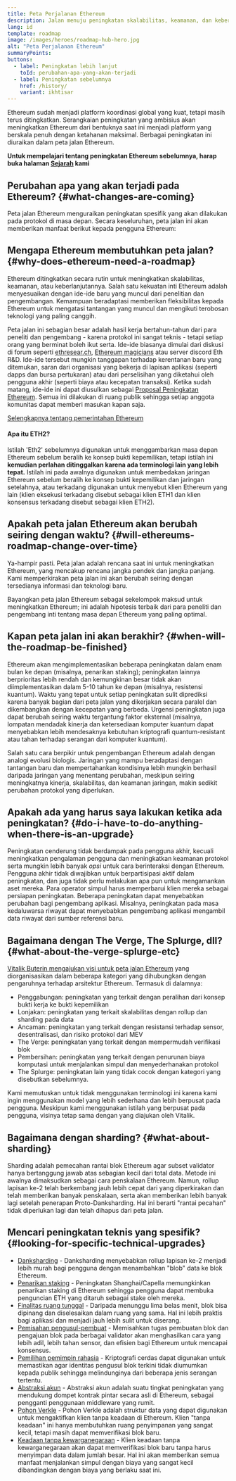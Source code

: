 ```yaml
---
title: Peta Perjalanan Ethereum
description: Jalan menuju peningkatan skalabilitas, keamanan, dan keberlanjutan Ethereum.
lang: id
template: roadmap
image: /images/heroes/roadmap-hub-hero.jpg
alt: "Peta Perjalanan Ethereum"
summaryPoints:
buttons:
  - label: Peningkatan lebih lanjut
    toId: perubahan-apa-yang-akan-terjadi
  - label: Peningkatan sebelumnya
    href: /history/
    variant: ikhtisar
---
```


Ethereum sudah menjadi platform koordinasi global yang kuat, tetapi masih terus ditingkatkan. Serangkaian peningkatan yang ambisius akan meningkatkan Ethereum dari bentuknya saat ini menjadi platform yang berskala penuh dengan ketahanan maksimal. Berbagai peningkatan ini diuraikan dalam peta jalan Ethereum.

**Untuk mempelajari tentang peningkatan Ethereum sebelumnya, harap buka halaman [Sejarah](/history/) kami**

## Perubahan apa yang akan terjadi pada Ethereum? {#what-changes-are-coming}

Peta jalan Ethereum menguraikan peningkatan spesifik yang akan dilakukan pada protokol di masa depan. Secara keseluruhan, peta jalan ini akan memberikan manfaat berikut kepada pengguna Ethereum:

<CardGrid>
  <RoadmapActionCard
    href="/roadmap/scaling"
    title="Transaksi yang lebih murah"
    image="scaling"
    description="Rollups are too expensive and rely on centralized components, causing users to place too much trust in their operators. The roadmap includes fixes for both of these problems."
    buttonText="More on reducing fees"
  />
  <RoadmapActionCard
    href="/roadmap/security"
    title="Keamanan ekstra"
    image="security"
    description="Ethereum is already very secure but it can be made even stronger, ready to withstand all kinds of attack far into the future."
    buttonText="More on security"
  />
  <RoadmapActionCard
    href="/roadmap/user-experience"
    title="Pengalaman pengguna yang lebih baik"
    image="userExperience"
    description="More support for smart contract wallets and light-weight nodes will make using Ethereum simpler and safer."
    buttonText="More on user experience"
  />
  <RoadmapActionCard
    href="/roadmap/future-proofing"
    title="Tetap relevan untuk masa depan"
    image="futureProofing"
    description="Ethereum researchers and developers are solving tomorrow's problems today, readying the network for future generations."
    buttonText="More on future proofing"
  />
</CardGrid>

## Mengapa Ethereum membutuhkan peta jalan? {#why-does-ethereum-need-a-roadmap}

Ethereum ditingkatkan secara rutin untuk meningkatkan skalabilitas, keamanan, atau keberlanjutannya. Salah satu kekuatan inti Ethereum adalah menyesuaikan dengan ide-ide baru yang muncul dari penelitian dan pengembangan. Kemampuan beradaptasi memberikan fleksibilitas kepada Ethereum untuk mengatasi tantangan yang muncul dan mengikuti terobosan teknologi yang paling canggih.

<RoadmapImageContent title="Cara penetapan peta jalan">

Peta jalan ini sebagian besar adalah hasil kerja bertahun-tahun dari para peneliti dan pengembang - karena protokol ini sangat teknis - tetapi setiap orang yang berminat boleh ikut serta. Ide-ide biasanya dimulai dari diskusi di forum seperti [ethresear.ch](https://ethresear.ch/), [Ethereum magicians](https://www.figma.com/exit?url=https%3A%2F%2Fethereum-magicians.org%2F) atau server discord Eth R&D. Ide-ide tersebut mungkin tanggapan terhadap kerentanan baru yang ditemukan, saran dari organisasi yang bekerja di lapisan aplikasi (seperti dapps dan bursa pertukaran) atau dari perselisihan yang diketahui oleh pengguna akhir (seperti biaya atau kecepatan transaksi). Ketika sudah matang, ide-ide ini dapat diusulkan sebagai [Proposal Peningkatan Ethereum](https://eips.ethereum.org/). Semua ini dilakukan di ruang publik sehingga setiap anggota komunitas dapat memberi masukan kapan saja.

[Selengkapnya tentang pemerintahan Ethereum](/governance/)

</RoadmapImageContent>

<Alert className="mb-8">
<AlertContent>
  <h4 style={{ marginTop: 0 }}>Apa itu ETH2?</h4>

  <p className="mb-0">Istilah 'Eth2' sebelumnya digunakan untuk menggambarkan masa depan Ethereum sebelum beralih ke konsep bukti kepemilikan, tetapi istilah ini <strong>kemudian perlahan ditinggalkan karena ada terminologi lain yang lebih tepat.</strong> Istilah ini pada awalnya digunakan untuk membedakan jaringan Ethereum sebelum beralih ke konsep bukti kepemilikan dan jaringan setelahnya, atau terkadang digunakan untuk menyebut klien Ethereum yang lain (klien eksekusi terkadang disebut sebagai klien ETH1 dan klien konsensus terkadang disebut sebagai klien ETH2).</p>

</AlertContent>
</Alert>

## Apakah peta jalan Ethereum akan berubah seiring dengan waktu? {#will-ethereums-roadmap-change-over-time}

Ya-hampir pasti. Peta jalan adalah rencana saat ini untuk meningkatkan Ethereum, yang mencakup rencana jangka pendek dan jangka panjang. Kami memperkirakan peta jalan ini akan berubah seiring dengan tersedianya informasi dan teknologi baru.

Bayangkan peta jalan Ethereum sebagai sekelompok maksud untuk meningkatkan Ethereum; ini adalah hipotesis terbaik dari para peneliti dan pengembang inti tentang masa depan Ethereum yang paling optimal.

## Kapan peta jalan ini akan berakhir? {#when-will-the-roadmap-be-finished}

Ethereum akan mengimplementasikan beberapa peningkatan dalam enam bulan ke depan (misalnya, penarikan staking); peningkatan lainnya berprioritas lebih rendah dan kemungkinan besar tidak akan diimplementasikan dalam 5-10 tahun ke depan (misalnya, resistensi kuantum). Waktu yang tepat untuk setiap peningkatan sulit diprediksi karena banyak bagian dari peta jalan yang dikerjakan secara paralel dan dikembangkan dengan kecepatan yang berbeda. Urgensi peningkatan juga dapat berubah seiring waktu tergantung faktor eksternal (misalnya, lompatan mendadak kinerja dan ketersediaan komputer kuantum dapat menyebabkan lebih mendesaknya kebutuhan kriptografi quantum-resistant atau tahan terhadap serangan dari komputer kuantum).

Salah satu cara berpikir untuk pengembangan Ethereum adalah dengan analogi evolusi biologis. Jaringan yang mampu beradaptasi dengan tantangan baru dan mempertahankan kondisinya lebih mungkin berhasil daripada jaringan yang menentang perubahan, meskipun seiring meningkatnya kinerja, skalabilitas, dan keamanan jaringan, makin sedikit perubahan protokol yang diperlukan.

## Apakah ada yang harus saya lakukan ketika ada peningkatan? {#do-i-have-to-do-anything-when-there-is-an-upgrade}

Peningkatan cenderung tidak berdampak pada pengguna akhir, kecuali meningkatkan pengalaman pengguna dan meningkatkan keamanan protokol serta mungkin lebih banyak <i>opsi</i> untuk cara berinteraksi dengan Ethereum. Pengguna akhir tidak diwajibkan untuk berpartisipasi aktif dalam peningkatan, dan juga tidak perlu melakukan apa pun untuk mengamankan aset mereka. Para operator simpul harus memperbarui klien mereka sebagai persiapan peningkatan. Beberapa peningkatan dapat menyebabkan perubahan bagi pengembang aplikasi. Misalnya, peningkatan pada masa kedaluwarsa riwayat dapat menyebabkan pengembang aplikasi mengambil data riwayat dari sumber referensi baru.

## Bagaimana dengan The Verge, The Splurge, dll? {#what-about-the-verge-splurge-etc}

[Vitalik Buterin mengajukan visi untuk peta jalan Ethereum](https://twitter.com/VitalikButerin/status/1588669782471368704) yang diorganisasikan dalam beberapa kategori yang dihubungkan dengan pengaruhnya terhadap arsitektur Ethereum. Termasuk di dalamnya:

- Penggabungan: peningkatan yang terkait dengan peralihan dari konsep bukti kerja ke bukti kepemilikan
- Lonjakan: peningkatan yang terkait skalabilitas dengan rollup dan sharding pada data
- Ancaman: peningkatan yang terkait dengan resistansi terhadap sensor, desentralisasi, dan risiko protokol dari MEV
- The Verge: peningkatan yang terkait dengan mempermudah verifikasi blok
- Pembersihan: peningkatan yang terkait dengan penurunan biaya komputasi untuk menjalankan simpul dan menyederhanakan protokol
- The Splurge: peningkatan lain yang tidak cocok dengan kategori yang disebutkan sebelumnya.

Kami memutuskan untuk tidak menggunakan terminologi ini karena kami ingin menggunakan model yang lebih sederhana dan lebih berpusat pada pengguna. Meskipun kami menggunakan istilah yang berpusat pada pengguna, visinya tetap sama dengan yang diajukan oleh Vitalik.

## Bagaimana dengan sharding? {#what-about-sharding}

Sharding adalah pemecahan rantai blok Ethereum agar subset validator hanya bertanggung jawab atas sebagian kecil dari total data. Metode ini awalnya dimaksudkan sebagai cara penskalaan Ethereum. Namun, rollup lapisan ke-2 telah berkembang jauh lebih cepat dari yang diperkirakan dan telah memberikan banyak penskalaan, serta akan memberikan lebih banyak lagi setelah penerapan Proto-Danksharding. Hal ini berarti "rantai pecahan" tidak diperlukan lagi dan telah dihapus dari peta jalan.

## Mencari peningkatan teknis yang spesifik? {#looking-for-specific-technical-upgrades}

- [Danksharding](/roadmap/danksharding) - Danksharding menyebabkan rollup lapisan ke-2 menjadi lebih murah bagi pengguna dengan menambahkan "blob" data ke blok Ethereum.
- [Penarikan staking](/staking/withdrawals) - Peningkatan Shanghai/Capella memungkinkan penarikan staking di Ethereum sehingga pengguna dapat membuka penguncian ETH yang ditaruh sebagai stake oleh mereka.
- [Finalitas ruang tunggal](/roadmap/single-slot-finality) - Daripada menunggu lima belas menit, blok bisa dipinang dan diselesaikan dalam ruang yang sama. Hal ini lebih praktis bagi aplikasi dan menjadi jauh lebih sulit untuk diserang.
- [Pemisahan pengusul-pembuat](/roadmap/pbs) - Memisahkan tugas pembuatan blok dan pengajuan blok pada berbagai validator akan menghasilkan cara yang lebih adil, lebih tahan sensor, dan efisien bagi Ethereum untuk mencapai konsensus.
- [Pemilihan pemimpin rahasia](/roadmap/secret-leader-election) - Kriptografi cerdas dapat digunakan untuk memastikan agar identitas pengusul blok terkini tidak diumumkan kepada publik sehingga melindunginya dari beberapa jenis serangan tertentu.
- [Abstraksi akun](/roadmap/account-abstraction) - Abstraksi akun adalah suatu tingkat peningkatan yang mendukung dompet kontrak pintar secara asli di Ethereum, sebagai pengganti penggunaan middleware yang rumit.
- [Pohon Verkle](/roadmap/verkle-trees) - Pohon Verkle adalah struktur data yang dapat digunakan untuk mengaktifkan klien tanpa keadaan di Ethereum. Klien "tanpa keadaan" ini hanya membutuhkan ruang penyimpanan yang sangat kecil, tetapi masih dapat memverifikasi blok baru.
- [Keadaan tanpa kewarganegaraan](/roadmap/statelessness) - Klien keadaan tanpa kewarganegaraan akan dapat memverifikasi blok baru tanpa harus menyimpan data dalam jumlah besar. Hal ini akan memberikan semua manfaat menjalankan simpul dengan biaya yang sangat kecil dibandingkan dengan biaya yang berlaku saat ini.
